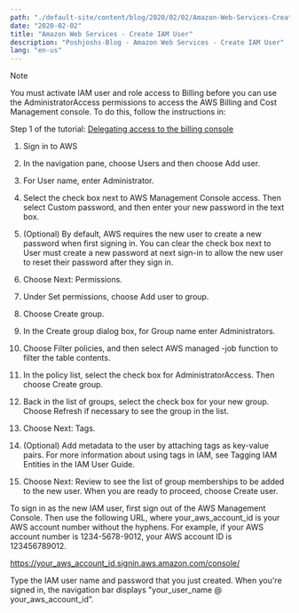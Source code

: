 ```yaml
---
path: "./default-site/content/blog/2020/02/02/Amazon-Web-Services-Create-IAM-User.md"
date: "2020-02-02"
title: "Amazon Web Services - Create IAM User"
description: "Poshjoshs-Blog - Amazon Web Services - Create IAM User"
lang: "en-us"
---
```


Note

You must activate IAM user and role access to Billing before you can use the AdministratorAccess permissions to access the AWS Billing and Cost Management console. To do this, follow the instructions in:

Step 1 of the tutorial: [Delegating access to the billing console](https://docs.aws.amazon.com/IAM/latest/UserGuide/tutorial_billing/)

1. Sign in to AWS

2. In the navigation pane, choose Users and then choose Add user.

3. For User name, enter Administrator.

4. Select the check box next to AWS Management Console access. Then select Custom password, and then enter your new password in the text box.

5. (Optional) By default, AWS requires the new user to create a new password when first signing in. You can clear the check box next to User must create a new password at next sign-in to allow the new user to reset their password after they sign in.

6. Choose Next: Permissions.

7. Under Set permissions, choose Add user to group.

8. Choose Create group.

9. In the Create group dialog box, for Group name enter Administrators.

10. Choose Filter policies, and then select AWS managed -job function to filter the table contents.

11. In the policy list, select the check box for AdministratorAccess. Then choose Create group.

12. Back in the list of groups, select the check box for your new group. Choose Refresh if necessary to see the group in the list.

13. Choose Next: Tags.

14. (Optional) Add metadata to the user by attaching tags as key-value pairs. For more information about using tags in IAM, see Tagging IAM Entities in the IAM User Guide.

15. Choose Next: Review to see the list of group memberships to be added to the new user. When you are ready to proceed, choose Create user.

To sign in as the new IAM user, first sign out of the AWS Management Console. Then use the following URL, where your_aws_account_id is your AWS account number without the hyphens. For example, if your AWS account number is 1234-5678-9012, your AWS account ID is 123456789012.

https://your_aws_account_id.signin.aws.amazon.com/console/

Type the IAM user name and password that you just created. When you're signed in, the navigation bar displays "your_user_name @ your_aws_account_id".
